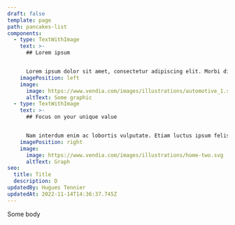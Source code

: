 ```yaml
---
draft: false
template: page
path: pancakes-list
components:
  - type: TextWithImage
    text: >-
      ## Lorem ipsum


      Lorem ipsum dolor sit amet, consectetur adipiscing elit. Morbi dignissim erat ac urna feugiat porttitor. Duis erat orci, sollicitudin in vehicula eget, bibendum eu arcu.
    imagePosition: left
    image:
      image: https://www.vendia.com/images/illustrations/automotive_1.svg
      altText: Some graphic
  - type: TextWithImage
    text: >-
      ## Focus on your unique value


      Nam interdum enim ac lobortis vulputate. Etiam luctus ipsum felis, non posuere tellus luctus vitae. Curabitur id orci nibh. Nam vel nisi nisl.
    imagePosition: right
    image:
      image: https://www.vendia.com/images/illustrations/home-two.svg
      altText: Graph
seo:
  title: Title
  description: D
updatedBy: Hugues Tennier
updatedAt: 2022-11-14T14:36:37.745Z
---
```


Some body